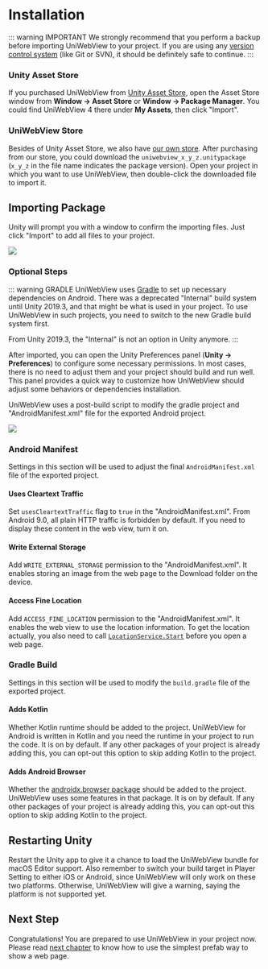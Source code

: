 # Installation

::: warning IMPORTANT
We strongly recommend that you perform a backup before importing UniWebView to your project. If you are using any [version control system](https://en.wikipedia.org/wiki/Version_control) (like Git or SVN), it should be definitely safe to continue.
:::

### Unity Asset Store

If you purchased UniWebView from [Unity Asset Store](https://assetstore.unity.com/packages/slug/175993), open the Asset Store window from **Window → Asset Store** or **Window → Package Manager**. You could find UniWebView 4 there under **My Assets**, then click "Import".

### UniWebView Store

Besides of Unity Asset Store, we also have [our own store](https://gumroad.com/l/MsaOO). After purchasing from our store, you could download the `uniwebview_x_y_z.unitypackage` (`x_y_z` in the file name indicates the package version). Open your project in which you want to use UniWebView, then double-click the downloaded file to import it.

## Importing Package

Unity will prompt you with a window to confirm the importing files. Just click "Import" to add all files to your project.

![](/images/importing-v4.png)

### Optional Steps

::: warning GRADLE
UniWebView uses [Gradle](https://docs.unity3d.com/Manual/android-gradle-overview.html) to set up necessary dependencies on Android. There was a deprecated "Internal" build system until Unity 2019.3, and that might be what is used in your project. To use UniWebView in such projects, you need to switch to the new Gradle build system first.

From Unity 2019.3, the "Internal" is not an option in Unity anymore.
:::

After imported, you can open the Unity Preferences panel (**Unity → Preferences**) to configure some necessary permissions. In most cases, there is no need to adjust them and your project should
build and run well. This panel provides a quick way to customize how UniWebView should adjust some behaviors or dependencies installation.

UniWebView uses a post-build script to modify the gradle project and "AndroidManifest.xml" file for the exported Android project.

![](/images/preferences.png)

### Android Manifest

Settings in this section will be used to adjust the final `AndroidManifest.xml` file of the exported project.

#### Uses Cleartext Traffic

Set `usesCleartextTraffic` flag to `true` in the "AndroidManifest.xml". From Android 9.0, all plain HTTP traffic is forbidden by default. If you need to display these content in the web view, turn it on.

#### Write External Storage

Add `WRITE_EXTERNAL_STORAGE` permission to the "AndroidManifest.xml". It enables storing an image from the web page to the Download folder on the device.

#### Access Fine Location

Add `ACCESS_FINE_LOCATION` permission to the "AndroidManifest.xml". It enables the web view to use the location information. To get the location actually, you also need to call [`LocationService.Start`](https://docs.unity3d.com/ScriptReference/LocationService.Start.html) before you open a web page.

### Gradle Build

Settings in this section will be used to modify the `build.gradle` file of the exported project.

#### Adds Kotlin

Whether Kotlin runtime should be added to the project. UniWebView for Android is written in Kotlin and you need the runtime in your project to run the code. It is on by default.
If any other packages of your project is already adding this, you can opt-out this option to skip adding Kotlin to the project.

#### Adds Android Browser

Whether the [androidx.browser package](https://developer.android.com/jetpack/androidx/releases/browser) should be added to the project.
UniWebView uses some features in that package. It is on by default.
If any other packages of your project is already adding this, you can opt-out this option to skip adding Kotlin to the project.

## Restarting Unity

Restart the Unity app to give it a chance to load the UniWebView bundle for macOS Editor support. Also remember to switch your build target in Player Setting to either iOS or Android, since UniWebView will only work on these two platforms. Otherwise, UniWebView will give a warning, saying the platform is not supported yet.

## Next Step

Congratulations! You are prepared to use UniWebView in your project now. Please read [next chapter](./using-prefab.md) to know how to use the simplest prefab way to show a web page.
